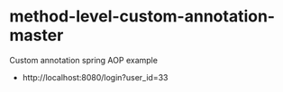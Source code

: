 # method-level-custom-annotation-master
Custom annotation spring AOP example


* http://localhost:8080/login?user_id=33
